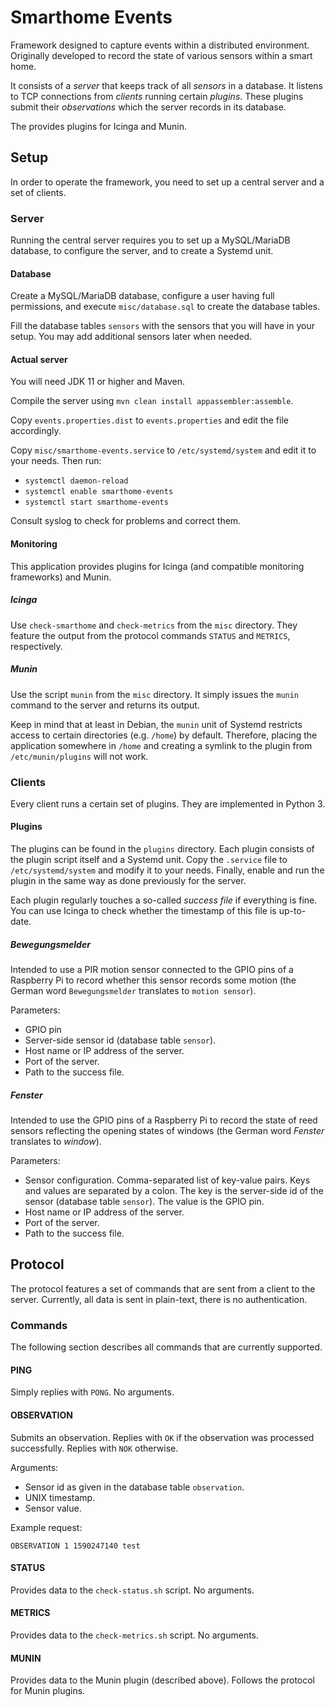 # Smarthome Events

Framework designed to capture events within a distributed environment.
Originally developed to record the state of various sensors within a smart home.

It consists of a _server_ that keeps track of all _sensors_ in a database.
It listens to TCP connections from _clients_ running certain _plugins_.
These plugins submit their _observations_ which the server records in its database.

The provides plugins for Icinga and Munin.

## Setup

In order to operate the framework, you need to set up a central server and a set of clients.

### Server

Running the central server requires you to set up a MySQL/MariaDB database, to configure the server, and to create a Systemd unit.

#### Database

Create a MySQL/MariaDB database, configure a user having full permissions, and execute `misc/database.sql` to create the database tables.

Fill the database tables `sensors` with the sensors that you will have in your setup.
You may add additional sensors later when needed.

#### Actual server

You will need JDK 11 or higher and Maven.

Compile the server using `mvn clean install appassembler:assemble`. 

Copy `events.properties.dist` to `events.properties` and edit the file accordingly.

Copy `misc/smarthome-events.service` to `/etc/systemd/system` and edit it to your needs.
Then run:
* `systemctl daemon-reload`
* `systemctl enable smarthome-events`
* `systemctl start smarthome-events`

Consult syslog to check for problems and correct them.

#### Monitoring

This application provides plugins for Icinga (and compatible monitoring frameworks) and Munin.

##### Icinga

Use `check-smarthome` and `check-metrics` from the `misc` directory.
They feature the output from the protocol commands `STATUS` and `METRICS`, respectively.

##### Munin

Use the script `munin` from the `misc` directory. It simply issues the `munin` command to the server and returns its output. 

Keep in mind that at least in Debian, the `munin` unit of Systemd restricts access to certain directories (e.g. `/home`) by default.
Therefore, placing the application somewhere in `/home` and creating a symlink to the plugin from `/etc/munin/plugins` will not work. 

### Clients

Every client runs a certain set of plugins. They are implemented in Python 3.

#### Plugins

The plugins can be found in the `plugins` directory.
Each plugin consists of the plugin script itself and a Systemd unit.
Copy the `.service` file to `/etc/systemd/system` and modify it to your needs.
Finally, enable and run the plugin in the same way as done previously for the server.

Each plugin regularly touches a so-called _success file_ if everything is fine.
You can use Icinga to check whether the timestamp of this file is up-to-date.

##### Bewegungsmelder

Intended to use a PIR motion sensor connected to the GPIO pins of a Raspberry Pi to record whether this sensor records some motion
(the German word `Bewegungsmelder` translates to `motion sensor`).

Parameters:
* GPIO pin
* Server-side sensor id (database table `sensor`).
* Host name or IP address of the server.
* Port of the server.
* Path to the success file.

##### Fenster

Intended to use the GPIO pins of a Raspberry Pi to record the state of reed sensors reflecting the opening states of windows
(the German word _Fenster_ translates to _window_).

Parameters:
* Sensor configuration. Comma-separated list of key-value pairs.
  Keys and values are separated by a colon.
  The key is the server-side id of the sensor (database table `sensor`).
  The value is the GPIO pin. 
* Host name or IP address of the server.
* Port of the server.
* Path to the success file.

## Protocol

The protocol features a set of commands that are sent from a client to the server.
Currently, all data is sent in plain-text, there is no authentication.

### Commands

The following section describes all commands that are currently supported. 

#### PING

Simply replies with `PONG`. No arguments.

#### OBSERVATION

Submits an observation.
Replies with `OK` if the observation was processed successfully.
Replies with `NOK` otherwise.

Arguments:
 * Sensor id as given in the database table `observation`.
 * UNIX timestamp.
 * Sensor value.

Example request:

`OBSERVATION 1 1590247140 test`

#### STATUS

Provides data to the `check-status.sh` script. No arguments.

#### METRICS

Provides data to the `check-metrics.sh` script. No arguments.

#### MUNIN

Provides data to the Munin plugin (described above).
Follows the protocol for Munin plugins.
